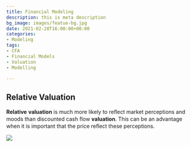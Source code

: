 ```yaml
---
title: Financial Modeling
description: this is meta description
bg_image: images/featue-bg.jpg
date: 2021-02-28T16:00:00+00:00
categories:
- Modeling
tags:
- CFA
- Financial Models
- Valuation
- Modelling

---
```

## Relative Valuation

**Relative** **valuation** is much more likely to reﬂect market perceptions and moods than discounted cash ﬂow **valuation**. This can be an advantage when it is important that the price reﬂect these perceptions.

![](/images/analysis.jpg)